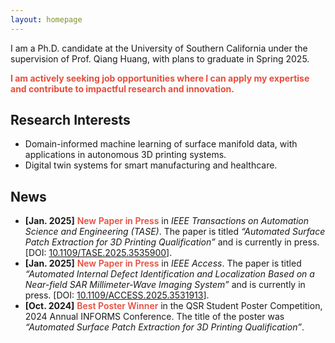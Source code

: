 ```yaml
---
layout: homepage
---
```


I am a Ph.D. candidate at the University of Southern California under the supervision of Prof. Qiang Huang, with plans to graduate in Spring 2025. 

**<strong style="color:#e74d3c;">I am actively seeking job opportunities where I can apply my expertise and contribute to impactful research and innovation.</strong>**


## Research Interests

- Domain-informed machine learning of surface manifold data, with applications in autonomous 3D printing systems.
- Digital twin systems for smart manufacturing and healthcare. 


## News

- **[Jan. 2025]** **<strong style="color:#e74d3c; font-weight:600">New Paper in Press</strong>** in *IEEE Transactions on Automation Science and Engineering (TASE)*. The paper is titled *“Automated Surface Patch Extraction for 3D Printing Qualification”* and is currently in press. [DOI: <a href="https://doi.org/10.1109/TASE.2025.3535900" target="_blank">10.1109/TASE.2025.3535900</a>].
- **[Jan. 2025]** **<strong style="color:#e74d3c; font-weight:600">New Paper in Press</strong>** in *IEEE Access*. The paper is titled *“Automated Internal Defect Identification and Localization Based on a Near-field SAR Millimeter-Wave Imaging System”* and is currently in press. [DOI: <a href="https://doi.org/10.1109/ACCESS.2025.3531913" target="_blank">10.1109/ACCESS.2025.3531913</a>].
- **[Oct. 2024]** **<strong style="color:#e74d3c; font-weight:600">Best Poster Winner</strong>** in the QSR Student Poster Competition, 2024 Annual INFORMS Conference. The title of the poster was *“Automated Surface Patch Extraction for 3D Printing Qualification”*.


<!-- 
{% include_relative _includes/publications.md %}
-->
